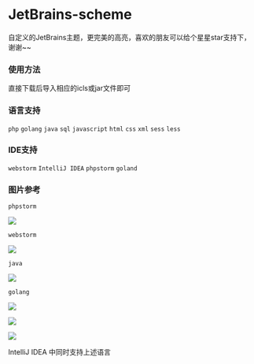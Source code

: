 # JetBrains-scheme
自定义的JetBrains主题，更完美的高亮，喜欢的朋友可以给个星星star支持下，谢谢~~

### 使用方法
  直接下载后导入相应的icls或jar文件即可
  
### 语言支持 
  `php` `golang` `java` `sql` `javascript` `html` `css` `xml` `sess` `less`
  
### IDE支持
   `webstorm` `IntelliJ IDEA` `phpstorm` `goland`

### 图片参考

`phpstorm`

![](./image/php.png)

`webstorm`

![](./image/js.png)

`java`

![](./image/java.png)

`golang`

![](./image/01.png)

![](./image/02.png)

![](./image/03.png)

IntelliJ IDEA 中同时支持上述语言
